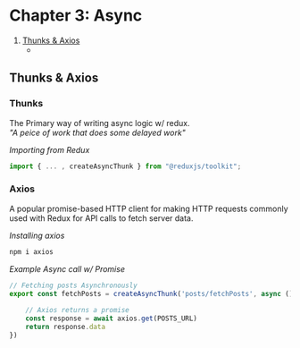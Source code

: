 # Chapter 3: Async

1. [Thunks & Axios](#ta)
    - []()



## Thunks & Axios
### Thunks
The Primary way of writing async logic w/ redux. <br>
_"A peice of work that does some delayed work"_

_Importing from Redux_
```javascript
import { ... , createAsyncThunk } from "@reduxjs/toolkit";
```
### Axios
A popular promise-based HTTP client for making HTTP requests commonly used with Redux for API calls to fetch server data.

_Installing axios_
```bash
npm i axios
```

_Example Async call w/ Promise_
```javascript
// Fetching posts Asynchronously 
export const fetchPosts = createAsyncThunk('posts/fetchPosts', async () => {
    
    // Axios returns a promise
    const response = await axios.get(POSTS_URL)
    return response.data
})
```